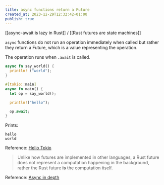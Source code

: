 ```yaml
---
title: async functions return a Future
created_at: 2023-12-29T12:32:42+01:00
publish: true
---
```


[[async-await is lazy in Rust]] / [[Rust futures are state machines]]

`async` functions do not run an operation immediately when called but rather they return a Future, which is a value representing the operation.

The operation runs when `.await` is called.

```rust
async fn say_world() {
  println! ("world");
}

#[tokio::main]
async fn main() {
  let op = say_world();

  println!("hello");

  op.await;
}
```

Prints:

```
hello
world
```

Reference: [Hello Tokio](https://tokio.rs/tokio/tutorial/hello-tokio)

> Unlike how futures are implemented in other languages, a Rust future does not represent a computation happening in the background, rather the Rust future **is** the computation itself.

Reference: [Async in depth](https://tokio.rs/tokio/tutorial/async)